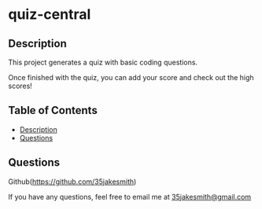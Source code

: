 # quiz-central
    
   ## Description
    
   This project generates a quiz with basic coding questions. 
   
   Once finished with the quiz, you can add your score and check out the high scores!
    
   ## Table of Contents
   * [Description](#description)
   * [Questions](questions)
    
   ## Questions
    
   Github(https://github.com/35jakesmith)
    
   If you have any questions, feel free to email me at [35jakesmith@gmail.com](mailto:35jakesmith@gmail.com)
